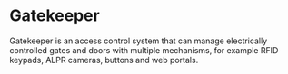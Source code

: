 # Gatekeeper

Gatekeeper is an access control system that can manage electrically controlled gates and doors with multiple mechanisms, for example RFID keypads, ALPR cameras, buttons and web portals.
